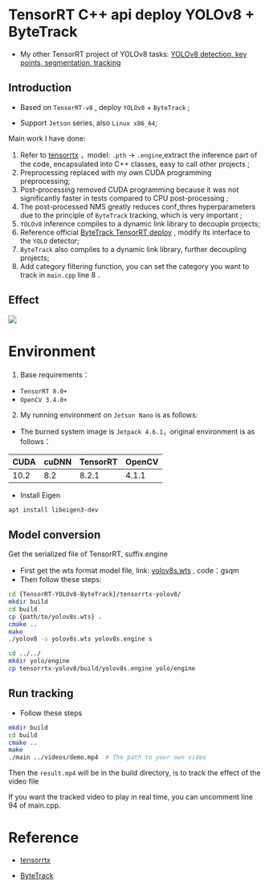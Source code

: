 # TensorRT C++ api deploy YOLOv8 + ByteTrack

- My other TensorRT project of YOLOv8 tasks: [YOLOv8 detection, key points, segmentation, tracking](https://github.com/emptysoal/TensorRT-YOLOv8)

## Introduction

- Based on `TensorRT-v8` , deploy `YOLOv8` + `ByteTrack` ;

-  Support `Jetson` series, also `Linux x86_64`;

Main work I have done:

1. Refer to [tensorrtx](https://github.com/wang-xinyu/tensorrtx/tree/master/yolov8) ，model:  `.pth` -> `.engine`,extract the inference part of the code, encapsulated into C++ classes, easy to call other projects ;
2. Preprocessing replaced with my own CUDA programming preprocessing;
3. Post-processing removed CUDA programming because it was not significantly faster in tests compared to CPU post-processing ;
4. The post-processed NMS greatly reduces conf_thres hyperparameters due to the principle of `ByteTrack` tracking, which is very important ;
5. `YOLOv8` inference compiles to a dynamic link library to decouple projects;
6. Reference official [ByteTrack TensorRT deploy](https://github.com/ifzhang/ByteTrack/tree/main/deploy/TensorRT/cpp) , modify its interface to the `YOLO` detector;
7. `ByteTrack` also compiles to a dynamic link library, further decoupling projects;
8. Add category filtering function, you can set the category you want to track in `main.cpp` line 8 .

## Effect

![](./assets/effect.gif)

# Environment

1. Base requirements：

- `TensorRT 8.0+`
- `OpenCV 3.4.0+`

2. My running environment on `Jetson Nano` is as follows:

- The burned system image is `Jetpack 4.6.1`，original environment is as follows：

| CUDA | cuDNN | TensorRT | OpenCV |
| ---- | ----- | -------- | ------ |
| 10.2 | 8.2   | 8.2.1    | 4.1.1  |

- Install Eigen

```bash
apt install libeigen3-dev
```

## Model conversion

Get the serialized file of TensorRT, suffix.engine

- First get the wts format model file, link: [yolov8s.wts](https://pan.baidu.com/s/16d_MqVlUxnjOhLxVyjQy8w) , code：gsqm
- Then follow these steps:

```bash
cd {TensorRT-YOLOv8-ByteTrack}/tensorrtx-yolov8/
mkdir build
cd build
cp {path/to/yolov8s.wts} .
cmake ..
make
./yolov8 -s yolov8s.wts yolov8s.engine s

cd ../../
mkdir yolo/engine
cp tensorrtx-yolov8/build/yolov8s.engine yolo/engine
```

## Run tracking

- Follow these steps

```bash
mkdir build
cd build
cmake ..
make
./main ../videos/demo.mp4  # The path to your own video
```

Then the `result.mp4` will be in the build directory, is to track the effect of the video file 

If you want the tracked video to play in real time, you can uncomment line 94 of main.cpp. 

# Reference

- [tensorrtx](https://github.com/wang-xinyu/tensorrtx/tree/master/yolov8)

- [ByteTrack](https://github.com/ifzhang/ByteTrack)

